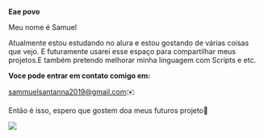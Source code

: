 **Eae povo**

Meu nome é Samuel

Atualmente estou estudando no alura e
estou gostando de várias coisas que vejo. 
E futuramente usarei esse espaço para
compartilhar meus projetos.E também pretendo melhorar minha linguagem com Scripts e etc.

**Voce pode entrar em contato comigo em:**

sammuelsantanna2019@gmail.com✉️

Então é isso, espero que gostem doa meus futuros projeto🫡

![](https://github.com/SammX777/SammX777/assets/135627068/efc8fe1f-33a8-4cc3-8a63-6e4da4f0884b)
